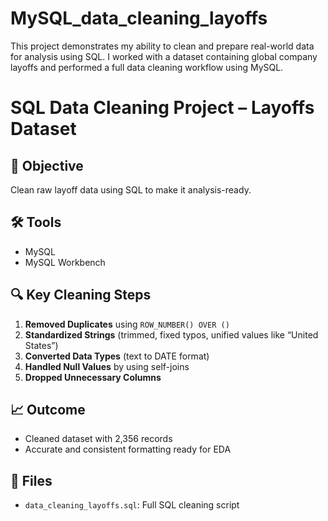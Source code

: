 # MySQL_data_cleaning_layoffs
This project demonstrates my ability to clean and prepare real-world data for analysis using SQL. I worked with a dataset containing global company layoffs and performed a full data cleaning workflow using MySQL.

# SQL Data Cleaning Project – Layoffs Dataset

## 📌 Objective
Clean raw layoff data using SQL to make it analysis-ready.

## 🛠️ Tools
- MySQL
- MySQL Workbench

## 🔍 Key Cleaning Steps
1. **Removed Duplicates** using `ROW_NUMBER() OVER ()`
2. **Standardized Strings** (trimmed, fixed typos, unified values like “United States”)
3. **Converted Data Types** (text to DATE format)
4. **Handled Null Values** by using self-joins
5. **Dropped Unnecessary Columns**

## 📈 Outcome
- Cleaned dataset with 2,356 records
- Accurate and consistent formatting ready for EDA

## 📂 Files
- `data_cleaning_layoffs.sql`: Full SQL cleaning script

